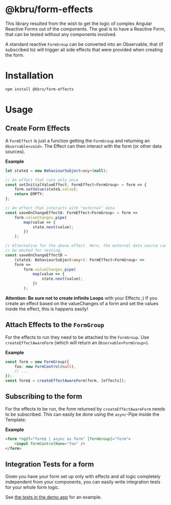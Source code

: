 # @kbru/form-effects

This library resulted from the wish to get the logic of complex Angular Reactive Forms out of the components. The goal is to have a Reactive Form, that can be tested without any components involved.

A standard reactive `FormGroup` can be converted into an Observable, that (if subscribed to) will trigger all side effects that were provided when creating the form.

# Installation

```bash
npm install @kbru/form-effects
```

# Usage

## Create Form Effects

A `FormEffect` is just a function getting the `FormGroup` and returning an `Observable<void>`. The Effect can then interact with the form (or other data sources).

**Example**

```typescript
let state$ = new BehaviourSubject<any>(null);

// An effect that runs only once
const setInitialValueEffect: FormEffect<FormGroup> = form => {
    form.setValue(state$.value);
    return EMPTY;
};

// An effect that interacts with "external" data
const saveOnChangeEffectA: FormEffect<FormGroup> = form =>
    form.valueChanges.pipe(
        map(value => {
            state.next(value);
        })
    );

// Alternative for the above effect. Here, the external data source can
// be mocked for testing.
const saveOnChangeEffectB =
    (state$: BehaviourSubject<any>): FormEffect<FormGroup> =>
    form =>
        form.valueChanges.pipe(
            map(value => {
                state.next(value);
            })
        );
```

**Attention: Be sure not to create infinite Loops** with your Effects ;) If you create an effect based on the valueChanges of a form and set the values inside the effect, this is happens easily!

## Attach Effects to the `FormGroup`

For the effects to run they need to be attached to the `FormGroup`. Use `createEffectAwareForm` (which will return an `Observable<FormGroup>`).

**Example**

```typescript
const form = new FormGroup({
    foo: new FormControl(null),
    // ...
});
const form$ = createEffectAwareForm(form, [effects]);
```

## Subscribing to the form

For the effects to be run, the form returned by `createEffectAwareForm` needs to be subscribed. This can easily be done using the `async`-Pipe inside the Template:

**Example**

```html
<form *ngIf="form$ | async as form" [formGroup]="form">
    <input formControlName="foo" />
</form>
```

## Integration Tests for a form

Given you have your form set up only with effects and all logic completely independent from your components, you can easily write integration tests for your whole form logic.

See [the tests in the demo app](../demo/src/app/core/form-builders/shipment/shipment.form-builder.spec.ts) for an example.
